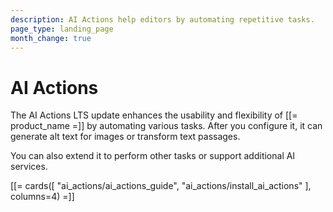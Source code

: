 ```yaml
---
description: AI Actions help editors by automating repetitive tasks.
page_type: landing_page
month_change: true
---
```


# AI Actions

The AI Actions LTS update enhances the usability and flexibility of [[= product_name =]] by automating various tasks.
After you configure it, it can generate alt text for images or transform text passages.

You can also extend it to perform other tasks or support additional AI services.

[[= cards([
"ai_actions/ai_actions_guide",
"ai_actions/install_ai_actions"
], columns=4) =]]
